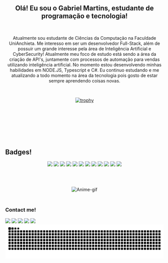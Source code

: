 <div align="center">
<h2>Olá! Eu sou o Gabriel Martins, estudante de programação e tecnologia!</h2>
</div>

<br>

<p align="center">Atualmente sou estudante de Ciências da Computação na Faculdade UniAnchieta. Me interesso em ser um desenvolvedor Full-Stack, além de possuir um grande interesse pela área de Inteligência Artificial e CyberSecurity! Atualmente meu foco de estudo está sendo a área da criação de API's, juntamente com processos de automação para vendas utilizando inteligência artificial. No momento estou desenvolvendo minhas habilidades em NODE.JS, Typescript e C#. Eu continuo estudando e me atualizando a todo momento na área da tecnologia pois gosto de estar sempre aprendendo coisas novas.</p>

<br>

<div align="center">

[![trophy](https://github-profile-trophy.vercel.app/?username=Gabriel-Dev-C&theme=onedark)](https://github.com/ryo-ma/github-profile-trophy)<br><br>
<br> <br>

<!-- <img alt="Top-Languages" height="200" width="470" src="https://github-readme-stats.vercel.app/api/top-langs/?username=Gabriel-Dev-C&size_weight=0.5&count_weight=0.5&theme=radical&bg_color=00000000"> -->
<!-- [![Top Langs](https://github-readme-stats.vercel.app/api/top-langs/?username=Gabriel-Dev-C&size_weight=0.5&count_weight=0.5&theme=radical&bg_color=00000000)](https://github.com/anuraghazra/github-readme-stats) -->

</div>

##

<br><br>

<h2>Badges!</h2>

<div align="center">
  <img src="https://img.shields.io/badge/Google%20Analytics-E37400?style=for-the-badge&logo=google%20analytics&logoColor=white">
  <img src="https://img.shields.io/badge/Sonarqube-5190cf?style=for-the-badge&logo=sonarqube&logoColor=white">
  <img src="https://img.shields.io/badge/ChatGPT-74aa9c?style=for-the-badge&logo=openai&logoColor=white">
  <img src="https://img.shields.io/badge/Claude-D97757?style=for-the-badge&logo=claude&logoColor=white">
  <img src="https://img.shields.io/badge/github%20copilot-000000?style=for-the-badge&logo=githubcopilot&logoColor=white">
  <img src="https://img.shields.io/badge/Google%20Gemini-8E75B2?style=for-the-badge&logo=googlegemini&logoColor=white">
  <img src="https://img.shields.io/badge/Blockchain.com-121D33?logo=blockchaindotcom&logoColor=fff&style=for-the-badge">
  <img src="https://img.shields.io/badge/Coinbase-0052FF?style=for-the-badge&logo=Coinbase&logoColor=white">
  <img src="https://img.shields.io/badge/Wordpress-21759B?style=for-the-badge&logo=wordpress&logoColor=white">
  <img src="https://img.shields.io/badge/Code%20Climate-000000?style=for-the-badge&logo=Code%20Climate&logoColor=white">
  <img src="https://img.shields.io/badge/Azure_DevOps-0078D7?style=for-the-badge&logo=azure-devops&logoColor=white">
  <img src="https://img.shields.io/badge/Binance-FCD535?style=for-the-badge&logo=binance&logoColor=000">
</div>

<br><br>

<div align="center">
<img alt="Anime-gif" width="350" src="https://i.pinimg.com/originals/be/53/fc/be53fc5350400539c44b3bc7c2552fe9.gif">
</div>

<br>

##

<h3>Contact me!</h3>

<div style="display: inline_block">
  <a href="https://www.youtube.com/@BieeLL_" target="_blank"><img src="https://img.shields.io/badge/YouTube-FF0000?style=for-the-badge&logo=youtube&logoColor=white" target="_blank"></a>
  <a href="https://instagram.com/biel_chms" target="_blank"><img src="https://img.shields.io/badge/-Instagram-%23E4405F?style=for-the-badge&logo=instagram&logoColor=white" target="_blank"></a> 
  <a href = "mailto:gacmartins@gmail.com"><img src="https://img.shields.io/badge/-Gmail-%23333?style=for-the-badge&logo=gmail&logoColor=white" target="_blank"></a>
  <a href="www.linkedin.com/in/gabriel-chabaribery-martins-7aab6a2b1" target="_blank"><img src="https://img.shields.io/badge/-LinkedIn-%230077B5?style=for-the-badge&logo=linkedin&logoColor=white" target="_blank"></a>
  <a href="https://stackoverflow.com/users/26669877/gabriel-dev-c?tab=profile" target="_blank"><img src="https://img.shields.io/badge/StackOverflow-orange?style=for-the-badge&logo=stackoverflow&logoColor=white" target="_blank"></a><br>
</div>

<picture align="center">
  <source media="(prefers-color-scheme: dark)" srcset="https://raw.githubusercontent.com/Gabriel-Dev-C/Gabriel-Dev-C/output/github-contribution-grid-snake-dark.svg">
  <source media="(prefers-color-scheme: light)" srcset="https://raw.githubusercontent.com/Gabriel-Dev-C/Gabriel-Dev-C/output/github-contribution-grid-snake-dark.svg">
  <img align="center" alt="github contribution grid snake animation" src="https://raw.githubusercontent.com/Gabriel-Dev-C/Gabriel-Dev-C/output/github-contribution-grid-snake.svg">
</picture>
